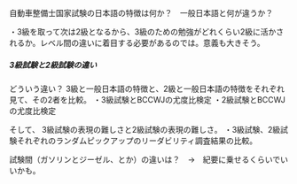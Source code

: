 自動車整備士国家試験の日本語の特徴は何か？　一般日本語と何が違うか？

・3級を取って次は2級となるから、3級のための勉強がどれくらい2級に活かされるか。レベル間の違いに着目する必要があるのでは。意義も大きそう。

##### 3級試験と2級試験の違い

どういう違い？
3級と一般日本語の特徴と、2級と一般日本語の特徴をそれぞれ見て、その2者を比較。
・3級試験とBCCWJの尤度比検定
・2級試験とBCCWJの尤度比検定

そして、
3級試験の表現の難しさと2級試験の表現の難しさ。
・3級試験、2級試験それぞれのランダムピックアップのリーダビリティ調査結果の比較。


試験間（ガソリンとジーゼル、とか）の違いは？　→　紀要に乗せるくらいでいいかも。

